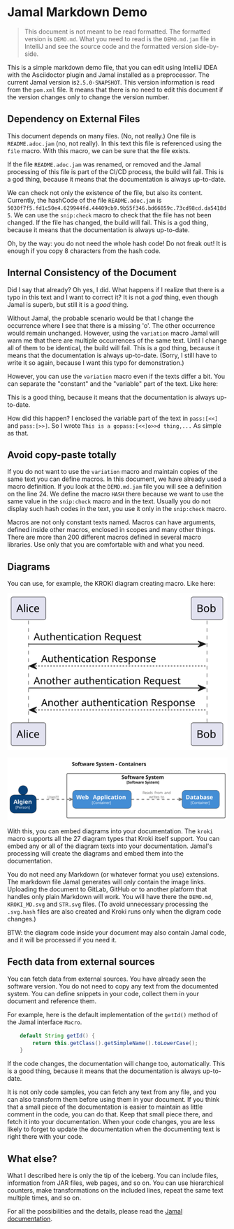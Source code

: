 # Jamal Markdown Demo


> This document is not meant to be read formatted.
The formatted version is `DEMO.md`.
What you need to read is the `DEMO.md.jam` file in IntelliJ and see the source code and the formatted version side-by-side.

This is a simple markdown demo file, that you can edit using IntelliJ IDEA with the Asciidoctor plugin and Jamal installed as a preprocessor.
The current Jamal version is`2.5.0-SNAPSHOT`.
This version information is read from the `pom.xml` file.
It means that there is no need to edit this document if the version changes only to change the version number.

## Dependency on External Files

This document depends on many files.
(No, not really.)
One file is `README.adoc.jam` (no, not really).
In this text this file is referenced using the `file` macro.
With this macro, we can be sure that the file exists.

If the file `README.adoc.jam` was renamed, or removed and the Jamal processing of this file is part of the CI/CD process, the build will fail.
This is a god thing, because it means that the documentation is always up-to-date.




We can check not only the existence of the file, but also its content.
Currently, the hashCode of the file `README.adoc.jam` is `5030f7f5.fd1c50e4.629944fd.44409cb9.9b55f346.bd66859c.73cd98cd.da5418d5`.
We can use the `snip:check` macro to check that the file has not been changed.
If the file has changed, the build will fail.
This is a god thing, because it means that the documentation is always up-to-date.

Oh, by the way: you do not need the whole hash code!
Do not freak out!
It is enough if you copy 8 characters from the hash code.

## Internal Consistency of the Document

Did I say that already?
Oh yes, I did.
What happens if I realize that there is a typo in this text and I want to correct it?
It is not a _god_ thing, even though Jamal is superb, but still it is a _good_ thing.

Without Jamal, the probable scenario would be that I change the occurrence where I see that there is a missing 'o'.
The other occurrence would remain unchanged.
However, using the `variation` macro Jamal will warn me that there are multiple occurrences of the same text.
Until I change all of them to be identical, the build will fail.
This is a god thing, because it means that the documentation is always up-to-date.
(Sorry, I still have to write it so again, because I want this typo for demonstration.)

However, you can use the `variation` macro even if the texts differ a bit.
You can separate the "constant" and the "variable" part of the text.
Like here:

This is a good thing, because it means that the documentation is always up-to-date.

How did this happen?
I enclosed the variable part of the text in `pass:[<<]` and `pass:[>>]`.
So I wrote `This is a gopass:[<<]o>>d thing,...`
As simple as that.

## Avoid copy-paste totally

If you do not want to use the `variation` macro and maintain copies of the same text you can define macros.
In this document, we have already used a macro definition.
If you look at the `DEMO.md.jam` file you will see a definition on the line 24.
We define the macro `HASH` there because we want to use the same value in the `snip:check` macro and in the text.
Usually you do not display such hash codes in the text, you use it only in the `snip:check` macro.

Macros are not only constant texts named.
Macros can have arguments, defined inside other macros, enclosed in scopes and many other things.
There are more than 200 different macros defined in several macro libraries.
Use only that you are comfortable with and what you need.

## Diagrams


You can use, for example, the KROKI diagram creating macro.
Like here:

![](KROKI_MD.svg)

![](STR.svg)

With this, you can embed diagrams into your documentation.
The `kroki` macro supports all the 27 diagram types that Kroki itself support.
You can embed any or all of the diagram texts into your documentation.
Jamal's processing will create the diagrams and embed them into the documentation.

You do not need any Markdown (or whatever format you use) extensions.
The markdown file Jamal generates will only contain the image links.
Uploading the document to GitLab, GitHub or to another platform that handles only plain Markdown will work.
You will have there the `DEMO.md`, `KROKI_MD.svg` and `STR.svg` files.
(To avoid unnecessary processing the `.svg.hash` files are also created and Kroki runs only when the digram code changes.)

BTW: the diagram code inside your document may also contain Jamal code, and it will be processed if you need it.

## Fecth data from external sources

You can fetch data from external sources.
You have already seen the software version.
You do not need to copy any text from the documented system.
You can define snippets in your code, collect them in your document and reference them.


For example, here is the default implementation of the `getId()` method of the Jamal interface `Macro`.

```java
    default String getId() {
        return this.getClass().getSimpleName().toLowerCase();
    }

```

If the code changes, the documentation will change too, automatically.
This is a good thing, because it means that the documentation is always up-to-date.

It is not only code samples, you can fetch any text from any file, and you can also transform them before using them in your document.
If you think that a small piece of the documentation is easier to maintain as little comment in the code, you can do that.
Keep that small piece there, and fetch it into your documentation.
When your code changes, you are less likely to forget to update the documentation when the documenting text is right there with your code.

## What else?

What I described here is only the tip of the iceberg.
You can include files, information from JAR files, web pages, and so on.
You can use hierarchical counters, make transformations on the included lines, repeat the same text multiple times, and so on.

For all the possibilities and the details, please read the [Jamal documentation](../README.adoc).